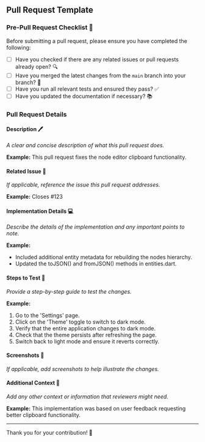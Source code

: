 ## Pull Request Template

### Pre-Pull Request Checklist 📝

Before submitting a pull request, please ensure you have completed the following:

- [ ] Have you checked if there are any related issues or pull requests already open? 🔍
- [ ] Have you merged the latest changes from the `main` branch into your branch? 🔄
- [ ] Have you run all relevant tests and ensured they pass? ✅
- [ ] Have you updated the documentation if necessary? 📚

### Pull Request Details

#### Description 🖊️

_A clear and concise description of what this pull request does._

**Example:** This pull request fixes the node editor clipboard functionality.

#### Related Issue 🔗

_If applicable, reference the issue this pull request addresses._

**Example:** Closes #123

#### Implementation Details 💻

_Describe the details of the implementation and any important points to note._

**Example:**

- Included additional entity metadata for rebuilding the nodes hierarchy.
- Updated the toJSON() and fromJSON() methods in entities.dart.

#### Steps to Test 🧪

_Provide a step-by-step guide to test the changes._

**Example:**

1. Go to the 'Settings' page.
2. Click on the 'Theme' toggle to switch to dark mode.
3. Verify that the entire application changes to dark mode.
4. Check that the theme persists after refreshing the page.
5. Switch back to light mode and ensure it reverts correctly.

#### Screenshots 📸

_If applicable, add screenshots to help illustrate the changes._

#### Additional Context 📂

_Add any other context or information that reviewers might need._

**Example:** This implementation was based on user feedback requesting better clipboard functionality.

---

Thank you for your contribution! 🚀
